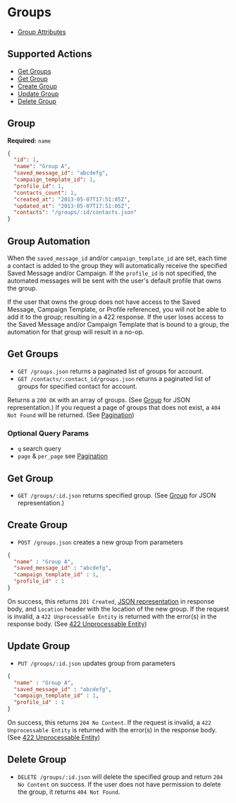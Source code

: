 # Groups

* [Group Attributes](#group)

## Supported Actions

* [Get Groups](#get-groups)
* [Get Group](#get-group)
* [Create Group](#create-group)
* [Update Group](#update-group)
* [Delete Group](#delete-group)

## Group

**Required:** ```name```

```json
{
  "id": 1,
  "name": "Group A",
  "saved_message_id": "abcdefg",
  "campaign_template_id": 1,
  "profile_id": 1,
  "contacts_count": 1,
  "created_at": "2013-05-07T17:51:05Z",
  "updated_at": "2013-05-07T17:51:05Z",
  "contacts": "/groups/:id/contacts.json"
}
```

## Group Automation
When the `saved_message_id` and/or `campaign_template_id` are set, each time a contact is added to
the group they will automatically receive the specified Saved Message and/or Campaign. If the
`profile_id` is not specified, the automated messages will be sent with the user's default profile
that owns the group.

If the user that owns the group does not have access to the Saved Message, Campaign Template, or Profile
referenced, you will not be able to add it to the group; resulting in a 422 response. If the user
loses access to the Saved Message and/or Campaign Template that is bound to a group, the automation
for that group will result in a no-op.


## Get Groups

* ```GET /groups.json``` returns a paginated list of groups for account.
* ```GET /contacts/:contact_id/groups.json``` returns a paginated list of groups for specified contact for account.

Returns a `200 OK` with an array of groups. (See [Group](#group) for JSON representation.) If you request a page of groups that does not exist, a ```404 Not Found``` will be returned. (See [Pagination](https://github.com/outstand/api-docs#pagination))

### Optional Query Params

* `q` search query
* `page` & `per_page` see [Pagination](https://github.com/outstand/api-docs#pagination)

## Get Group

 * ```GET /groups/:id.json``` returns specified group. (See [Group](#group) for JSON representation.)

## Create Group

* ```POST /groups.json``` creates a new group from parameters

```json
{
  "name" : "Group A",
  "saved_message_id" : "abcdefg",
  "campaign_template_id" : 1,
  "profile_id" : 1
}
```

On success, this returns ```201 Created```, [JSON representation](#group) in response body, and ```Location``` header with the location of the new group. If the request is invalid, a ```422 Unprocessable Entity``` is returned with the error(s) in the response body. (See [422 Unprocessable Entity](https://github.com/outstand/api-docs/blob/master/422.md))

## Update Group

* ```PUT /groups/:id.json``` updates group from parameters

```json
{
  "name" : "Group A",
  "saved_message_id" : "abcdefg",
  "campaign_template_id" : 1,
  "profile_id" : 1
}
```

On success, this returns ```204 No Content```. If the request is invalid, a ```422 Unprocessable Entity``` is returned with the error(s) in the response body. (See [422 Unprocessable Entity](https://github.com/outstand/api-docs/blob/master/422.md))

## Delete Group

* ```DELETE /groups/:id.json``` will delete the specified group and return ```204 No Content``` on success. If the user does not have permission to delete the group, it returns ```404 Not Found```.
